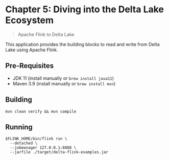 # Chapter 5: Diving into the Delta Lake Ecosystem
> Apache Flink to Delta Lake

This application provides the building blocks to read and write from Delta Lake using Apache Flink.

## Pre-Requisites
* JDK 11 (install manually or `brew install java11`)
* Maven 3.9 (install manually or `brew install mvn`)

## Building
~~~
mvn clean verify && mvn compile
~~~

## Running
~~~
$FLINK_HOME/bin/flink run \
  --detached \
  --jobmanager 127.0.0.1:8888 \
  --jarfile ./target/delta-flink-examples.jar
~~~